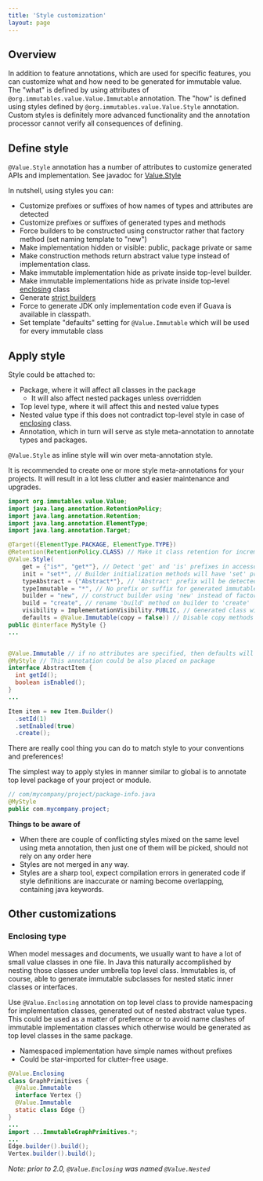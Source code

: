 ```yaml
---
title: 'Style customization'
layout: page
---
```


## Overview
In addition to feature annotations, which are used for specific features, you can customize what and how need to be generated for immutable value. The "what" is defined by using attributes of `@org.immutables.value.Value.Immutable` annotation. The "how" is defined using styles defined by `@org.immutables.value.Value.Style` annotation. Custom styles is definitely more advanced functionality and the annotation processor cannot verify all consequences of defining.

## Define style

`@Value.Style` annotation has a number of attributes to customize generated APIs and implementation. See javadoc for [Value.Style](https://github.com/immutables/immutables/blob/master/value/src/org/immutables/value/Value.java#L308)

In nutshell, using styles you can:

+ Customize prefixes or suffixes of how names of types and attributes are detected
+ Customize prefixes or suffixes of generated types and methods
+ Force builders to be constructed using constructor rather that factory method (set naming template to "new")
+ Make implementation hidden or visible: public, package private or same
+ Make construction methods return abstract value type instead of implementation class.
+ Make immutable implementation hide as private inside top-level builder.
+ Make immutable implementations hide as private inside top-level [enclosing](#nesting) class
+ Generate [strict builders](/immutable.html#strict-builder)
+ Force to generate JDK only implementation code even if Guava is available in classpath.
+ Set template "defaults" setting for `@Value.Immutable` which will be used for every immutable class

## Apply style

Style could be attached to:

+ Package, where it will affect all classes in the package
  * It will also affect nested packages unless overridden
+ Top level type, where it will affect this and nested value types
+ Nested value type if this does not contradict top-level style in case of [enclosing](#nesting) class.
+ Annotation, which in turn will serve as style meta-annotation to annotate types and packages.

`@Value.Style` as inline style will win over meta-annotation style.

It is recommended to create one or more style meta-annotations for your projects. It will result in a lot less clutter and easier maintenance and upgrades.

```java
import org.immutables.value.Value;
import java.lang.annotation.RetentionPolicy;
import java.lang.annotation.Retention;
import java.lang.annotation.ElementType;
import java.lang.annotation.Target;

@Target({ElementType.PACKAGE, ElementType.TYPE})
@Retention(RetentionPolicy.CLASS) // Make it class retention for incremental compilation
@Value.Style(
    get = {"is*", "get*"}, // Detect 'get' and 'is' prefixes in accessor methods
    init = "set*", // Builder initialization methods will have 'set' prefix
    typeAbstract = {"Abstract*"}, // 'Abstract' prefix will be detected and trimmed
    typeImmutable = "*", // No prefix or suffix for generated immutable type
    builder = "new", // construct builder using 'new' instead of factory method
    build = "create", // rename 'build' method on builder to 'create'
    visibility = ImplementationVisibility.PUBLIC, // Generated class will be always public
    defaults = @Value.Immutable(copy = false)) // Disable copy methods by default
public @interface MyStyle {}
...


@Value.Immutable // if no attributes are specified, then defaults will be used
@MyStyle // This annotation could be also placed on package
interface AbstractItem {
  int getId();
  boolean isEnabled();
}
...

Item item = new Item.Builder()
  .setId(1)
  .setEnabled(true)
  .create();
```

There are really cool thing you can do to match style to your conventions and preferences!

The simplest way to apply styles in manner similar to global is to annotate top level package of your project or module.

```java
// com/mycompany/project/package-info.java
@MyStyle
public com.mycompany.project;
```

**Things to be aware of**

- When there are couple of conflicting styles mixed on the same level using meta annotation,
then just one of them will be picked, should not rely on any order here
- Styles are not merged in any way.
- Styles are a sharp tool, expect compilation errors in generated code if style definitions are inaccurate or naming become overlapping, containing java keywords.

## Other customizations

<a name="nesting"></a>
### Enclosing type
When model messages and documents, we usually want to have a lot of small value classes in one file. In Java this naturally accomplished by nesting those classes under umbrella top level class. Immutables is, of course, able to generate immutable subclasses for nested static inner classes or interfaces.

Use `@Value.Enclosing` annotation on top level class to provide namespacing for implementation classes, generated out of nested abstract value types. This could be used as a matter of preference or to avoid name clashes of immutable implementation classes which otherwise would be generated as top level classes in the same package.

* Namespaced implementation have simple names without prefixes
* Could be star-imported for clutter-free usage.

```java
@Value.Enclosing
class GraphPrimitives {
  @Value.Immutable
  interface Vertex {}
  @Value.Immutable
  static class Edge {}
}
...
import ...ImmutableGraphPrimitives.*;
...
Edge.builder().build();
Vertex.builder().build();
```

_Note: prior to 2.0, `@Value.Enclosing` was named `@Value.Nested`_

